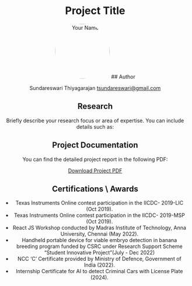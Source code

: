 <div align="center">

# Project Title

<img src="link-to-your-photo.jpg" alt="Your Name" width="150" style="border-radius: 50%;"/>
## Author

Sundareswari Thiyagarajan 
[tsundareswari@gmail.com](mailto:tsundareswari@gmail.com)

## Research

Briefly describe your research focus or area of expertise. You can include details such as:


## Project Documentation

You can find the detailed project report in the following PDF:

[Download Project PDF](link-to-your-pdf.pdf)

## Certifications \ Awards
- Texas Instruments Online contest participation in the IICDC-
2019-LIC (Oct 2019).
- Texas Instruments Online contest participation in the IICDC-
2019-MSP (Oct 2019).
- React JS Workshop conducted by Madras Institute of
Technology, Anna University, Chennai (May 2022).
- Handheld portable device for viable embryo detection in banana
breeding program funded by CSRC under Research Support
Scheme “Student Innovative Project”(July - Dec 2022)
- NCC ‘C’ Certificate provided by Ministry of Defence,
Government of India (2022).
- Internship Certificate for AI to detect Criminal Cars with License
Plate (2024).

</div>
